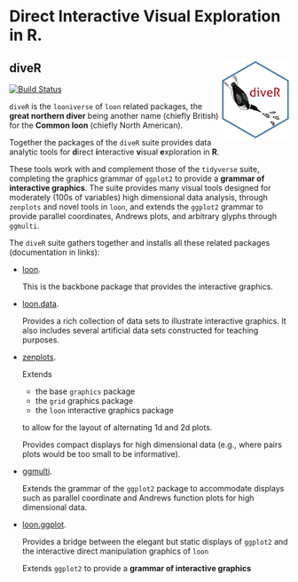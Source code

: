 # Direct Interactive Visual Exploration in R.

## diveR  <img src="man/figures/logo.png" align="right" width="120" />

[![Build Status](https://travis-ci.org/great-northern-diver/diveR.svg?branch=master)](https://travis-ci.org/great-northern-diver/diveR) 


`diveR` is the `looniverse` of `loon` related packages, the **great northern diver** being another name (chiefly British) for the **Common loon** (chiefly North American).


Together the packages of the `diveR` suite provides data analytic tools for  **d**irect **i**nteractive **v**isual **e**xploration in **R**.

These tools work with and complement those of the `tidyverse` suite, completing the graphics grammar of `ggplot2` to provide a **grammar of interactive graphics**. The suite provides many visual tools designed for moderately (100s of variables) high dimensional data analysis, through `zenplots` and novel tools in `loon`, and extends the `ggplot2` grammar to provide parallel coordinates, Andrews plots, and arbitrary glyphs through `ggmulti`.

The  `diveR` suite gathers together and installs all these related packages (documentation in links):

- [loon](http://great-northern-diver.github.io/loon/).

  This is the backbone package that provides the interactive graphics.
   
- [loon.data](http://great-northern-diver.github.io/loon.data/).

  Provides a rich collection of data sets to illustrate interactive graphics.  It also includes several artificial data sets constructed for teaching purposes.
  
- [zenplots](http://great-northern-diver.github.io/zenplots/). 

  Extends 
  
  - the base `graphics` package
  - the `grid` graphics package
  - the `loon` interactive graphics package
  
  to allow for the layout of alternating 1d and 2d plots.
  
  Provides compact displays for high dimensional data 
  (e.g., where pairs plots would be too small to be informative).

- [ggmulti](http://great-northern-diver.github.io/ggmulti/). 

  Extends the grammar of the  `ggplot2` package to accommodate displays such as parallel coordinate and Andrews function plots for high dimensional data.
  
- [loon.ggplot](http://great-northern-diver.github.io/loon.ggplot/).

  Provides a bridge between the elegant but static displays of `ggplot2` and the interactive direct manipulation graphics of `loon`
  
  Extends `ggplot2` to provide a **grammar of interactive graphics**
  

